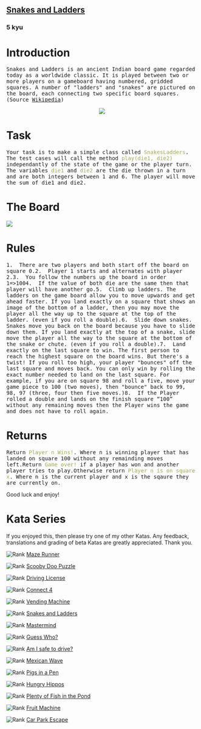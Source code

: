 <h2><a href=https://www.codewars.com/kata/587136ba2eefcb92a9000027/train/javascript target="_blank">Snakes and Ladders</a></h2><h3>5 kyu</h3><h1 id="introduction">Introduction</h1><pre style="white-space: pre-wrap;white-space: -moz-pre-wrap;white-space: -pre-wrap;white-space: -o-pre-wrap;word-wrap: break-word;">Snakes and Ladders is an ancient Indian board game regarded today as a worldwide classic. It is played between two or more players on a gameboard having numbered, gridded squares. A number of "ladders" and "snakes" are pictured on the board, each connecting two specific board squares. (Source <a href="https://en.wikipedia.org/wiki/Snakes_and_Ladders" data-turbolinks="false" target="_blank">Wikipedia</a>)</pre><center><img src="https://raw.githubusercontent.com/adrianeyre/codewars/master/Ruby/Authored/snakesandladders.jpg"></center><h1 id="task">Task</h1><pre style="white-space: pre-wrap;white-space: -moz-pre-wrap;white-space: -pre-wrap;white-space: -o-pre-wrap;word-wrap: break-word;">Your task is to make a simple class called <font color="#A1A85E">SnakesLadders</font>. The test cases will call the method <font color="#A1A85E">play(die1, die2)</font> independantly of the state of the game or the player turn. The variables <font color="#A1A85E">die1</font> and <font color="#A1A85E">die2</font> are the die thrown in a turn and are both integers between 1 and 6. The player will move the sum of die1 and die2.</pre><h1 id="the-board">The Board</h1><img src="https://raw.githubusercontent.com/adrianeyre/codewars/master/Ruby/Authored/snakesandladdersboard.jpg"><h1 id="rules">Rules</h1><pre style="white-space: pre-wrap;white-space: -moz-pre-wrap;white-space: -pre-wrap;white-space: -o-pre-wrap;word-wrap: break-word;">1.&nbsp; There are two players and both start off the board on square 0.2.&nbsp; Player 1 starts and alternates with player 2.3.&nbsp; You follow the numbers up the board in order 1=&gt;1004.&nbsp; If the value of both die are the same then that player will have another go.5.&nbsp; Climb up ladders.&nbsp;The ladders on the game board allow you to move upwards and get ahead faster. If you land exactly on a square that shows an image of the bottom of a ladder, then you may move the player all the way up to the square at the top of the ladder. (even if you roll a double).6.&nbsp; Slide down snakes. Snakes move you back on the board because you have to slide down them. If you land exactly at the top of a snake, slide move the player all the way to the square at the bottom of the snake or chute. (even if you roll a double).7.&nbsp; Land exactly on the last square to win.&nbsp;The first person to reach the highest square on the board wins. But there's a twist! If you roll too high, your player "bounces" off the last square and moves back. You can only win by rolling the exact number needed to land on the last square. For example, if you are on square 98 and roll a five, move your game piece to 100 (two moves), then "bounce" back to 99, 98, 97 (three, four then five moves.)8.&nbsp; If the Player rolled a double and lands on the finish square “100” without any remaining moves then the Player wins the game and does not have to roll again.</pre><h1 id="returns">Returns</h1><pre style="white-space: pre-wrap;white-space: -moz-pre-wrap;white-space: -pre-wrap;white-space: -o-pre-wrap;word-wrap: break-word;">Return <font color="#A1A85E">Player n Wins!</font>. Where n is winning player that has landed on square 100 without any remainding moves left.Return <font color="#A1A85E">Game over!</font> if a player has won and another player tries to play.Otherwise return <font color="#A1A85E">Player n is on square x</font>. Where n is the current player and x is the sqaure they are currently on.</pre><p>Good luck and enjoy!</p><h1 id="kata-series">Kata Series</h1><p>If you enjoyed this, then please try one of my other Katas. Any feedback, translations and grading of beta Katas are greatly appreciated. Thank you.</p><p><span style="display: flex !important;"><img alt="Rank" src="https://raw.githubusercontent.com/adrianeyre/codewars/master/Ruby/Authored/6KYU.png" style="margin:0px;">&nbsp;<a href="https://www.codewars.com/kata/58663693b359c4a6560001d6" data-turbolinks="false" target="_blank">Maze Runner</a></span></p><p><span style="display: flex !important;"><img alt="Rank" src="https://raw.githubusercontent.com/adrianeyre/codewars/master/Ruby/Authored/6KYU.png" style="margin:0px;">&nbsp;<a href="https://www.codewars.com/kata/58693bbfd7da144164000d05" data-turbolinks="false" target="_blank">Scooby Doo Puzzle</a></span></p><p><span style="display: flex !important;"><img alt="Rank" src="https://raw.githubusercontent.com/adrianeyre/codewars/master/Ruby/Authored/7KYU.png" style="margin:0px;">&nbsp;<a href="https://www.codewars.com/kata/586a1af1c66d18ad81000134" data-turbolinks="false" target="_blank">Driving License</a></span></p><p><span style="display: flex !important;"><img alt="Rank" src="https://raw.githubusercontent.com/adrianeyre/codewars/master/Ruby/Authored/6KYU.png" style="margin:0px;">&nbsp;<a href="https://www.codewars.com/kata/586c0909c1923fdb89002031" data-turbolinks="false" target="_blank">Connect 4</a></span></p><p><span style="display: flex !important;"><img alt="Rank" src="https://raw.githubusercontent.com/adrianeyre/codewars/master/Ruby/Authored/6KYU.png" style="margin:0px;">&nbsp;<a href="https://www.codewars.com/kata/586e6d4cb98de09e3800014f" data-turbolinks="false" target="_blank">Vending Machine</a></span></p><p><span style="display: flex !important;"><img alt="Rank" src="https://raw.githubusercontent.com/adrianeyre/codewars/master/Ruby/Authored/6KYU.png" style="margin:0px;">&nbsp;<a href="https://www.codewars.com/kata/587136ba2eefcb92a9000027" data-turbolinks="false" target="_blank">Snakes and Ladders</a></span></p><p><span style="display: flex !important;"><img alt="Rank" src="https://raw.githubusercontent.com/adrianeyre/codewars/master/Ruby/Authored/6KYU.png" style="margin:0px;">&nbsp;<a href="https://www.codewars.com/kata/58a848258a6909dd35000003" data-turbolinks="false" target="_blank">Mastermind</a></span></p><p><span style="display: flex !important;"><img alt="Rank" src="https://raw.githubusercontent.com/adrianeyre/codewars/master/Ruby/Authored/6KYU.png" style="margin:0px;">&nbsp;<a href="https://www.codewars.com/kata/58b2c5de4cf8b90723000051" data-turbolinks="false" target="_blank">Guess Who?</a></span></p><p><span style="display: flex !important;"><img alt="Rank" src="https://raw.githubusercontent.com/adrianeyre/codewars/master/Ruby/Authored/6KYU.png" style="margin:0px;">&nbsp;<a href="https://www.codewars.com/kata/58f5c63f1e26ecda7e000029" data-turbolinks="false" target="_blank">Am I safe to drive?</a></span></p><p><span style="display: flex !important;"><img alt="Rank" src="https://raw.githubusercontent.com/adrianeyre/codewars/master/Ruby/Authored/6KYU.png" style="margin:0px;">&nbsp;<a href="https://www.codewars.com/kata/58f5c63f1e26ecda7e000029" data-turbolinks="false" target="_blank">Mexican Wave</a></span></p><p><span style="display: flex !important;"><img alt="Rank" src="https://raw.githubusercontent.com/adrianeyre/codewars/master/Ruby/Authored/6KYU.png" style="margin:0px;">&nbsp;<a href="https://www.codewars.com/kata/58fdcc51b4f81a0b1e00003e" data-turbolinks="false" target="_blank">Pigs in a Pen</a></span></p><p><span style="display: flex !important;"><img alt="Rank" src="https://raw.githubusercontent.com/adrianeyre/codewars/master/Ruby/Authored/6KYU.png" style="margin:0px;">&nbsp;<a href="https://www.codewars.com/kata/590300eb378a9282ba000095" data-turbolinks="false" target="_blank">Hungry Hippos</a></span></p><p><span style="display: flex !important;"><img alt="Rank" src="https://raw.githubusercontent.com/adrianeyre/codewars/master/Ruby/Authored/6KYU.png" style="margin:0px;">&nbsp;<a href="https://www.codewars.com/kata/5904be220881cb68be00007d" data-turbolinks="false" target="_blank">Plenty of Fish in the Pond</a></span></p><p><span style="display: flex !important;"><img alt="Rank" src="https://raw.githubusercontent.com/adrianeyre/codewars/master/Ruby/Authored/6KYU.png" style="margin:0px;">&nbsp;<a href="https://www.codewars.com/kata/590adadea658017d90000039" data-turbolinks="false" target="_blank">Fruit Machine</a></span></p><p><span style="display: flex !important;"><img alt="Rank" src="https://raw.githubusercontent.com/adrianeyre/codewars/master/Ruby/Authored/6KYU.png" style="margin:0px;">&nbsp;<a href="https://www.codewars.com/kata/591eab1d192fe0435e000014" data-turbolinks="false" target="_blank">Car Park Escape</a></span></p>